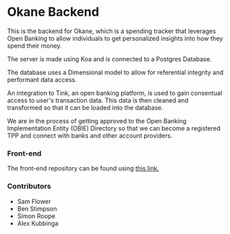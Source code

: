 # Okane Backend

This is the backend for Okane, which is a spending tracker that leverages Open Banking to allow individuals to get personalized insights into how they spend their money.

The server is made using Koa and is connected to a Postgres Database.

The database uses a Dimensional model to allow for referential integrity and performant data access.

An integration to Tink, an open banking platform, is used to gain consentual access to user's transaction data. This data is then cleaned and transformed so that it can be loaded into the database.

We are in the process of getting approved to the Open Banking Implementation Entity (OBIE) Directory so that we can become a registered TPP and connect with banks and other account providers.


### Front-end
The front-end repository can be found using [this link.](https://github.com/flowerco/okane)

### Contributors

- Sam Flower
- Ben Stimpson
- Simon Roope
- Alex Kubbinga
